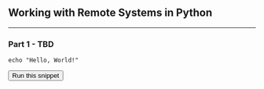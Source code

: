 ## Working with Remote Systems in Python

---

### Part 1 - TBD

```
echo "Hello, World!"
```
<button type="button" class="btn btn-primary btn-sm" onclick="runSnippetInTab('linux', this)">Run this snippet</button>